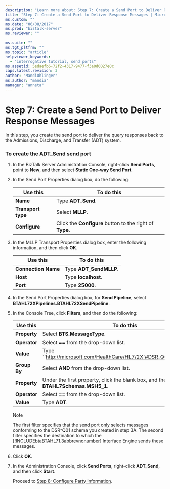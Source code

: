 ```yaml
---
description: "Learn more about: Step 7: Create a Send Port to Deliver Response Messages"
title: "Step 7: Create a Send Port to Deliver Response Messages | Microsoft Docs"
ms.custom: ""
ms.date: "06/08/2017"
ms.prod: "biztalk-server"
ms.reviewer: ""

ms.suite: ""
ms.tgt_pltfrm: ""
ms.topic: "article"
helpviewer_keywords: 
  - "interrogative tutorial, send ports"
ms.assetid: 5edaefb6-72f2-4317-9477-f3a0d0027e0c
caps.latest.revision: 3
author: "MandiOhlinger"
ms.author: "mandia"
manager: "anneta"
---
```

# Step 7: Create a Send Port to Deliver Response Messages
In this step, you create the send port to deliver the query responses back to the Admissions, Discharge, and Transfer (ADT) system.  

### To create the ADT_Send send port  

1. In the BizTalk Server Administration Console, right-click **Send Ports**, point to **New**, and then select **Static One-way Send Port**.  

2. In the Send Port Properties dialog box, do the following:  


   |      Use this      |                        To do this                        |
   |--------------------|----------------------------------------------------------|
   |      **Name**      |                    Type **ADT_Send**.                    |
   | **Transport type** |                     Select **MLLP**.                     |
   |   **Configure**    | Click the **Configure** button to the right of **Type**. |


3. In the MLLP Transport Properties dialog box, enter the following information, and then click **OK**.  


   |      Use this       |       To do this       |
   |---------------------|------------------------|
   | **Connection Name** | Type **ADT_SendMLLP**. |
   |      **Host**       |  Type **localhost**.   |
   |      **Port**       |    Type **25000**.     |


4. In the Send Port Properties dialog box, for **Send Pipeline**, select **BTAHL72XPipelines.BTAHL72XSendPipeline**.  

5. In the Console Tree, click **Filters**, and then do the following:  


   |   Use this   |                                        To do this                                        |
   |--------------|------------------------------------------------------------------------------------------|
   | **Property** |                               Select **BTS.MessageType**.                                |
   | **Operator** |                          Select **==** from the drop-down list.                          |
   |  **Value**   |          Type ``http://microsoft.com/HealthCare/HL7/2X`#DSR_Q01_24_GLO_DEF`.           |
   | **Group By** |                         Select **AND** from the drop-down list.                          |
   | **Property** | Under the first property, click the blank box, and then select **BTAHL7Schemas.MSH5_1**. |
   | **Operator** |                          Select **==** from the drop-down list.                          |
   |  **Value**   |                                      Type **ADT**.                                       |

   > [!NOTE]
   >  The first filter specifies that the send port only selects messages conforming to the DSR^Q01 schema you created in step 3A. The second filter specifies the destination to which the [!INCLUDE[btaBTAHL71.3abbrevnonumber](../../includes/btabtahl71-3abbrevnonumber-md.md)] Interface Engine sends these messages.  

6. Click **OK**.  

7. In the Administration Console, click **Send Ports**, right-click **ADT_Send**, and then click **Start**.  

   Proceed to [Step 8: Configure Party Information](../../adapters-and-accelerators/accelerator-hl7/step-8-configure-party-information-hl7-main.md).
